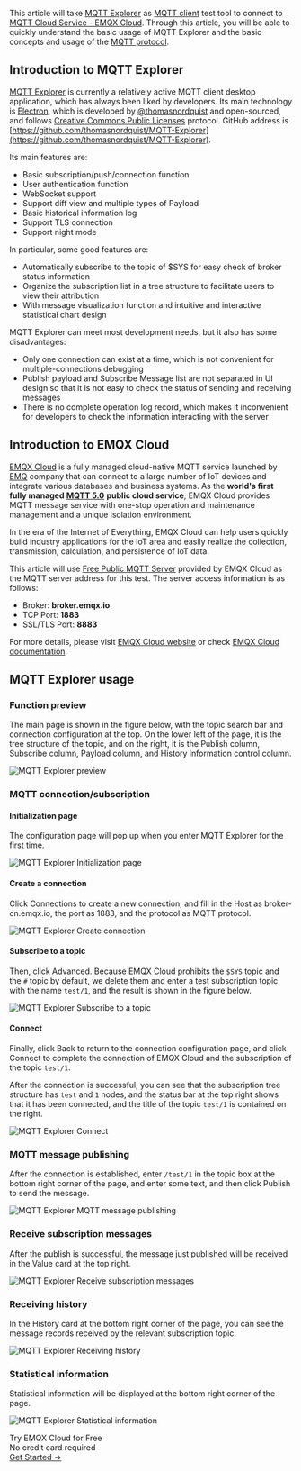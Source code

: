 This article will take [MQTT Explorer](https://mqtt-explorer.com/) as [MQTT client](https://www.emqx.com/en/blog/introduction-to-the-commonly-used-mqtt-client-library) test tool to connect to [MQTT Cloud Service - EMQX Cloud](https://www.emqx.com/en/cloud). Through this article, you will be able to quickly understand the basic usage of MQTT Explorer and the basic concepts and usage of the [MQTT protocol](https://www.emqx.com/en/mqtt-guide).



## Introduction to MQTT Explorer

[MQTT Explorer](https://mqtt-explorer.com/) is currently a relatively active MQTT client desktop application, which has always been liked by developers. Its main technology is [Electron](https://github.com/electron/electron), which is developed by [@thomasnordquist](https://github.com/thomasnordquist) and open-sourced, and follows [Creative Commons Public Licenses](https://wiki.creativecommons.org/wiki/Considerations_for_licensors_and_licensees#Considerations_for_licensees) protocol. GitHub address is [https://github.com/thomasnordquist/MQTT-Explorer](https://github.com/thomasnordquist/MQTT-Explorer).

Its main features are:

- Basic subscription/push/connection function
- User authentication function
- WebSocket support
- Support diff view and multiple types of Payload
- Basic historical information log
- Support TLS connection
- Support night mode

In particular, some good features are:

- Automatically subscribe to the topic of $SYS for easy check of broker status information
- Organize the subscription list in a tree structure to facilitate users to view their attribution
- With message visualization function and intuitive and interactive statistical chart design

MQTT Explorer can meet most development needs, but it also has some disadvantages:

- Only one connection can exist at a time, which is not convenient for multiple-connections debugging
- Publish payload and Subscribe Message list are not separated in UI design so that it is not easy to check the status of sending and receiving messages
- There is no complete operation log record, which makes it inconvenient for developers to check the information interacting with the server



## Introduction to EMQX Cloud

[EMQX Cloud](https://www.emqx.com/en/cloud) is a fully managed cloud-native MQTT service launched by [EMQ](https://www.emqx.com/en) company that can connect to a large number of IoT devices and integrate various databases and business systems. As the **world's first fully managed** [**MQTT 5.0**](https://www.emqx.com/en/mqtt/mqtt5) **public cloud service**, EMQX Cloud provides MQTT message service with one-stop operation and maintenance management and a unique isolation environment.

In the era of the Internet of Everything, EMQX Cloud can help users quickly build industry applications for the IoT area and easily realize the collection, transmission, calculation, and persistence of IoT data.

This article will use [Free Public MQTT Server](https://www.emqx.com/en/mqtt/public-mqtt5-broker) provided by EMQX Cloud as the MQTT server address for this test. The server access information is as follows:

- Broker: **broker.emqx.io**
- TCP Port: **1883**
- SSL/TLS Port: **8883**

For more details, please visit [EMQX Cloud website](https://www.emqx.com/en/cloud) or check [EMQX Cloud documentation](https://docs.emqx.com/en/cloud/latest/).



## MQTT Explorer usage

### Function preview

The main page is shown in the figure below, with the topic search bar and connection configuration at the top. On the lower left of the page, it is the tree structure of the topic, and on the right, it is the Publish column, Subscribe column, Payload column, and History information control column.

![MQTT Explorer preview](https://assets.emqx.com/images/2d409b0d702597f30f5cd53a7940ab68.png)

### MQTT connection/subscription

#### Initialization page

The configuration page will pop up when you enter MQTT Explorer for the first time.

![MQTT Explorer Initialization page](https://assets.emqx.com/images/a66c05e560827978c1831596f3391495.png)

#### Create a connection

Click Connections to create a new connection, and fill in the Host as broker-cn.emqx.io, the port as 1883, and the protocol as MQTT protocol.

![MQTT Explorer Create connection](https://assets.emqx.com/images/640f91f59964d64d587856c8992158b0.png)

#### Subscribe to a topic

Then, click Advanced. Because EMQX Cloud prohibits the `$SYS` topic and the `#` topic by default, we delete them and enter a test subscription topic with the name `test/1`, and the result is shown in the figure below.

![MQTT Explorer Subscribe to a topic](https://assets.emqx.com/images/7718a737bc39114356ea10cd97bbe89c.png)

#### Connect

Finally, click Back to return to the connection configuration page, and click Connect to complete the connection of EMQX Cloud and the subscription of the topic `test/1`.

After the connection is successful, you can see that the subscription tree structure has `test` and `1` nodes, and the status bar at the top right shows that it has been connected, and the title of the topic `test/1` is contained on the right.

![MQTT Explorer Connect](https://assets.emqx.com/images/5425f6c546aa033e9b07d44eed16ce71.png)

### MQTT message publishing

After the connection is established, enter `/test/1` in the topic box at the bottom right corner of the page, and enter some text, and then click Publish to send the message.

![MQTT Explorer MQTT message publishing](https://assets.emqx.com/images/ff1b9faf9ec30e8510243710449eae38.png)

### Receive subscription messages

After the publish is successful, the message just published will be received in the Value card at the top right.

![MQTT Explorer Receive subscription messages](https://assets.emqx.com/images/e14ee78f54a3a8e50354282eeb545397.png)

### Receiving history

In the History card at the bottom right corner of the page, you can see the message records received by the relevant subscription topic.

![MQTT Explorer Receiving history](https://assets.emqx.com/images/f3f2581c6cba7f370ec7fd712bb51487.png)

### Statistical information

Statistical information will be displayed at the bottom right corner of the page.

![MQTT Explorer Statistical information](https://assets.emqx.com/images/30eed43a6c0bf4e2e3c3ce5df9bc01ae.png)


<section class="promotion">
    <div>
        Try EMQX Cloud for Free
        <div class="is-size-14 is-text-normal has-text-weight-normal">No credit card required</div>
    </div>
    <a href="https://accounts.emqx.com/signup?continue=https://cloud-intl.emqx.com/console/deployments/0?oper=new" class="button is-gradient px-5">Get Started →</a>
</section>
